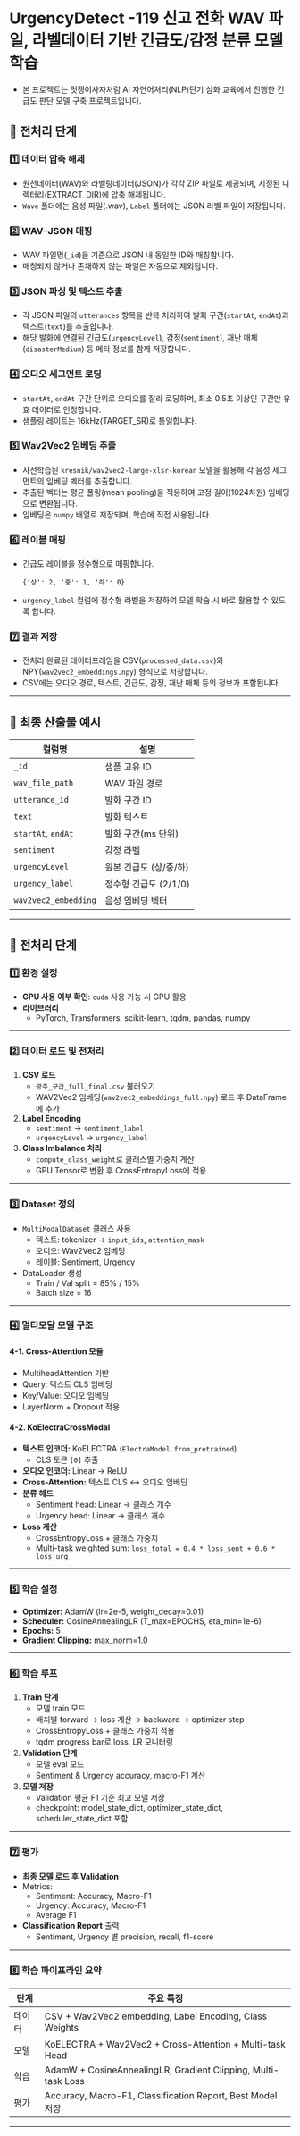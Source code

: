 # UrgencyDetect -119 신고 전화 WAV 파일, 라벨데이터 기반 긴급도/감정 분류 모델 학습  
* 본 프로젝트는 멋쟁이사자처럼 AI 자연어처리(NLP)단기 심화 교육에서 진행한 긴급도 판단 모델 구축 프로젝트입니다.


## 📂 전처리 단계

### 1️⃣ 데이터 압축 해제

* 원천데이터(WAV)와 라벨링데이터(JSON)가 각각 ZIP 파일로 제공되며, 지정된 디렉터리(EXTRACT_DIR)에 압축 해제됩니다.
* `Wave` 폴더에는 음성 파일(.wav), `Label` 폴더에는 JSON 라벨 파일이 저장됩니다.

### 2️⃣ WAV–JSON 매핑

* WAV 파일명(`_id`)을 기준으로 JSON 내 동일한 ID와 매칭합니다.
* 매칭되지 않거나 존재하지 않는 파일은 자동으로 제외됩니다.

### 3️⃣ JSON 파싱 및 텍스트 추출

* 각 JSON 파일의 `utterances` 항목을 반복 처리하여 발화 구간(`startAt`, `endAt`)과 텍스트(`text`)를 추출합니다.
* 해당 발화에 연결된 긴급도(`urgencyLevel`), 감정(`sentiment`), 재난 매체(`disasterMedium`) 등 메타 정보를 함께 저장합니다.

### 4️⃣ 오디오 세그먼트 로딩

* `startAt`, `endAt` 구간 단위로 오디오를 잘라 로딩하며, 최소 0.5초 이상인 구간만 유효 데이터로 인정합니다.
* 샘플링 레이트는 16kHz(TARGET_SR)로 통일합니다.

### 5️⃣ Wav2Vec2 임베딩 추출

* 사전학습된 `kresnik/wav2vec2-large-xlsr-korean` 모델을 활용해 각 음성 세그먼트의 임베딩 벡터를 추출합니다.
* 추출된 벡터는 평균 풀링(mean pooling)을 적용하여 고정 길이(1024차원) 임베딩으로 변환됩니다.
* 임베딩은 `numpy` 배열로 저장되며, 학습에 직접 사용됩니다.

### 6️⃣ 레이블 매핑

* 긴급도 레이블을 정수형으로 매핑합니다.

  ```
  {'상': 2, '중': 1, '하': 0}
  ```
* `urgency_label` 컬럼에 정수형 라벨을 저장하여 모델 학습 시 바로 활용할 수 있도록 합니다.

### 7️⃣ 결과 저장

* 전처리 완료된 데이터프레임을 CSV(`processed_data.csv`)와 NPY(`wav2vec2_embeddings.npy`) 형식으로 저장합니다.
* CSV에는 오디오 경로, 텍스트, 긴급도, 감정, 재난 매체 등의 정보가 포함됩니다.

---

## 🧾 최종 산출물 예시

| 컬럼명                  | 설명              |
| -------------------- | --------------- |
| `_id`                | 샘플 고유 ID        |
| `wav_file_path`      | WAV 파일 경로       |
| `utterance_id`       | 발화 구간 ID        |
| `text`               | 발화 텍스트          |
| `startAt`, `endAt`   | 발화 구간(ms 단위)    |
| `sentiment`          | 감정 라벨           |
| `urgencyLevel`       | 원본 긴급도 (상/중/하)  |
| `urgency_label`      | 정수형 긴급도 (2/1/0) |
| `wav2vec2_embedding` | 음성 임베딩 벡터       |

---
## 📂 전처리 단계

### 1️⃣ 환경 설정
- **GPU 사용 여부 확인**: `cuda` 사용 가능 시 GPU 활용
- **라이브러리**
  - PyTorch, Transformers, scikit-learn, tqdm, pandas, numpy

---

### 2️⃣ 데이터 로드 및 전처리
1. **CSV 로드**
   - `광주_구급_full_final.csv` 불러오기
   - WAV2Vec2 임베딩(`wav2vec2_embeddings_full.npy`) 로드 후 DataFrame에 추가
2. **Label Encoding**
   - `sentiment` → `sentiment_label`
   - `urgencyLevel` → `urgency_label`
3. **Class Imbalance 처리**
   - `compute_class_weight`로 클래스별 가중치 계산
   - GPU Tensor로 변환 후 CrossEntropyLoss에 적용

---

### 3️⃣ Dataset 정의
- `MultiModalDataset` 클래스 사용
  - 텍스트: tokenizer → `input_ids`, `attention_mask`
  - 오디오: Wav2Vec2 임베딩
  - 레이블: Sentiment, Urgency
- DataLoader 생성
  - Train / Val split = 85% / 15%
  - Batch size = 16

---

### 4️⃣ 멀티모달 모델 구조

#### 4-1. Cross-Attention 모듈
- MultiheadAttention 기반
- Query: 텍스트 CLS 임베딩
- Key/Value: 오디오 임베딩
- LayerNorm + Dropout 적용

#### 4-2. KoElectraCrossModal
- **텍스트 인코더:** KoELECTRA (`ElectraModel.from_pretrained`)  
  - CLS 토큰 `[0]` 추출
- **오디오 인코더:** Linear → ReLU
- **Cross-Attention:** 텍스트 CLS ↔ 오디오 임베딩
- **분류 헤드**
  - Sentiment head: Linear → 클래스 개수
  - Urgency head: Linear → 클래스 개수
- **Loss 계산**
  - CrossEntropyLoss + 클래스 가중치
  - Multi-task weighted sum: `loss_total = 0.4 * loss_sent + 0.6 * loss_urg`

---

### 5️⃣ 학습 설정
- **Optimizer:** AdamW (lr=2e-5, weight_decay=0.01)
- **Scheduler:** CosineAnnealingLR (T_max=EPOCHS, eta_min=1e-6)
- **Epochs:** 5
- **Gradient Clipping:** max_norm=1.0

---

### 6️⃣ 학습 루프
1. **Train 단계**
   - 모델 train 모드
   - 배치별 forward → loss 계산 → backward → optimizer step
   - CrossEntropyLoss + 클래스 가중치 적용
   - tqdm progress bar로 loss, LR 모니터링
2. **Validation 단계**
   - 모델 eval 모드
   - Sentiment & Urgency accuracy, macro-F1 계산
3. **모델 저장**
   - Validation 평균 F1 기준 최고 모델 저장
   - checkpoint: model_state_dict, optimizer_state_dict, scheduler_state_dict 포함

---

### 7️⃣ 평가
- **최종 모델 로드 후 Validation**
- Metrics:
  - Sentiment: Accuracy, Macro-F1
  - Urgency: Accuracy, Macro-F1
  - Average F1
- **Classification Report** 출력
  - Sentiment, Urgency 별 precision, recall, f1-score

---

### 8️⃣ 학습 파이프라인 요약

| 단계 | 주요 특징 |
|------|-----------|
| 데이터 | CSV + Wav2Vec2 embedding, Label Encoding, Class Weights |
| 모델 | KoELECTRA + Wav2Vec2 + Cross-Attention + Multi-task Head |
| 학습 | AdamW + CosineAnnealingLR, Gradient Clipping, Multi-task Loss |
| 평가 | Accuracy, Macro-F1, Classification Report, Best Model 저장 |

---

